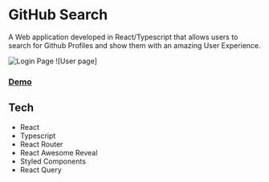 # GitHub Search

A Web application developed in React/Typescript that allows users to search for Github Profiles and show them with an amazing User Experience.

![Login Page](https://i.imgur.com/JcdbhDr.png)
![User page] 

### [Demo](https://gingerlauren.github.io/GithubSearch)

## Tech

* React
* Typescript
* React Router
* React Awesome Reveal
* Styled Components
* React Query




